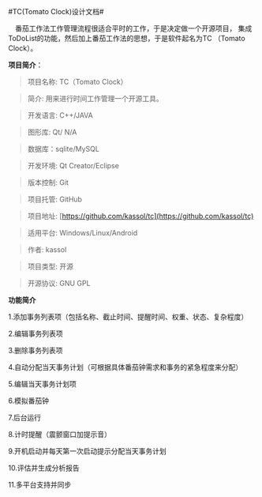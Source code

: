 #TC(Tomato Clock)设计文档#

　番茄工作法工作管理流程很适合平时的工作，于是决定做一个开源项目，
集成ToDoList的功能，然后加上番茄工作法的思想，于是软件起名为TC
（Tomato Clock）。

**项目简介**：
> 项目名称: TC（Tomato Clock）

> 简介: 用来进行时间工作管理一个开源工具。

> 开发语言: C++/JAVA

> 图形库: Qt/ N/A

> 数据库：sqlite/MySQL

> 开发环境: Qt Creator/Eclipse

> 版本控制: Git

> 项目托管: GitHub

> 项目地址: [https://github.com/kassol/tc](https://github.com/kassol/tc)

> 适用平台: Windows/Linux/Android

> 作者: kassol

> 项目类型: 开源

> 开源协议: GNU GPL

**功能简介**

1.添加事务列表项（包括名称、截止时间、提醒时间、权重、状态、复杂程度）

2.编辑事务列表项

3.删除事务列表项

4.自动分配当天事务计划（可根据具体番茄钟需求和事务的紧急程度来分配）

5.编辑当天事务计划项

6.模拟番茄钟

7.后台运行

8.计时提醒（震颤窗口加提示音）

9.开机启动并每天第一次启动提示分配当天事务计划

10.评估并生成分析报告

11.多平台支持并同步